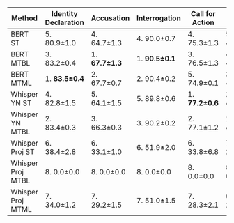 | Method | Identity Declaration | Accusation | Interrogation | Call for Action | Defense | Evidence | Avg |
|-------------------------|-------------------------|-------------------------|-------------------------|-------------------------|-------------------------|-------------------------|-------------------------|
| BERT ST | 5. 80.9±1.0 | 4. 64.7±1.3 | 4. 90.0±0.7 | 4. 75.3±1.3 | 5. 41.9±1.7 | 3. 58.5±1.3 | 5. 68.5±0.5 |
| BERT MTBL | 3. 83.2±0.4 | 1. **67.7±1.3** | 1. **90.5±0.1** | 3. 76.5±1.3 | 4. 42.3±3.5 | 1. **60.1±1.1** | 2. 70.4±0.4 |
| BERT MTML | 1. **83.5±0.4** | 2. 67.7±0.7 | 2. 90.4±0.2 | 5. 74.9±0.1 | 3. 44.1±0.4 | 5. 57.3±0.5 | 4. 69.7±0.1 |
| Whisper YN ST | 4. 82.8±1.5 | 5. 64.1±1.5 | 5. 89.8±0.6 | 1. **77.2±0.6** | 2. 47.2±0.5 | 4. 57.7±1.0 | 3. 69.8±0.1 |
| Whisper YN MTBL | 2. 83.4±0.3 | 3. 66.3±0.3 | 3. 90.2±0.2 | 2. 77.1±1.2 | 1. **48.6±1.6** | 2. 58.5±0.5 | 1. **70.9±0.3** |
| Whisper Proj ST | 6. 38.4±2.8 | 6. 33.1±1.0 | 6. 51.9±2.0 | 6. 33.8±6.8 | 7. 21.1±2.8 | 6. 25.2±2.5 | 6. 33.9±1.8 |
| Whisper Proj MTBL | 8. 0.0±0.0 | 8. 0.0±0.0 | 8. 0.0±0.0 | 8. 0.0±0.0 | 8. 0.0±0.0 | 8. 0.0±0.0 | 8. 0.0±0.0 |
| Whisper Proj MTML | 7. 34.0±1.2 | 7. 29.2±1.5 | 7. 51.0±1.5 | 7. 28.3±2.1 | 6. 24.2±1.3 | 7. 21.9±2.0 | 7. 31.5±0.4 |
